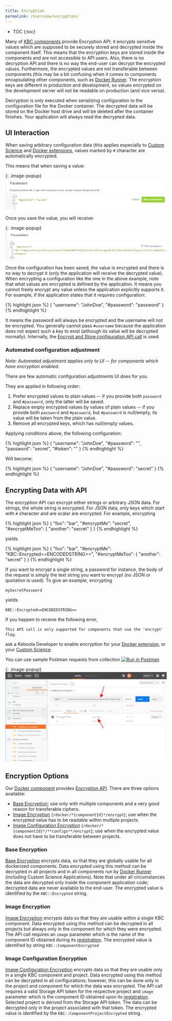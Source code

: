 ```yaml
---
title: Encryption
permalink: /overview/encryption/
---
```


* TOC
{:toc}

Many of [KBC components](/overview/) provide Encryption API; it encrypts sensitive values
which are supposed to be securely stored and decrypted inside the component itself. This means that the encryption
keys are stored inside the components and are not accessible to API users. Also, there is no decryption
API and there is no way the end-user can decrypt the encrypted values. Furthermore, the encrypted values are not
transferable between components (this may be a bit confusing when it comes to components encapsulating other
components, such as [Docker Runner](/overview/docker-bundle/). The encryption keys are
different in production and development, so values encrypted on the development server will not be readable
on production (and vice versa).

Decryption is only executed when serializing configuration to the configuration file for the Docker container.
The decrypted data will be stored on the Docker host drive and will be deleted after the container finishes.
Your application will always read the decrypted data.

## UI Interaction
When saving arbitrary configuration data (this applies especially to [Custom Science](/extend/custom-science/) and
[Docker extensions](/extend/docker/), values marked by `#` character are automatically encrypted.

This means that when saving a value:

{: .image-popup}
![Configuration editor Screenshot](/overview/encryption-1.png)

Once you save the value, you will receive:

{: .image-popup}
![Configuration editor Screenshot](/overview/encryption-2.png)

Once the configuration has been saved, the value is encrypted and there is no way to decrypt it (only the
application will receive the decrypted value). When encrypting a configuration like the one in the above example,
note that what values are encrypted is defined by the application. It means you cannot freely encrypt any value unless
the application explicitly supports it. For example, if the application states that it requires configuration:

{% highlight json %}
{
    "username": "JohnDoe",
    "#password": "password"
}
{% endhighlight %}

It means the password will always be encrypted and the username will not be encrypted. You generally cannot
pass `#username` because the application does not expect such a key to exist (although its value will be decrypted
normally). Internally, the [Encrypt and Store configuration API call](http://docs.kebooladocker.apiary.io/#reference/encrypt/encrypt-and-store-configuration/save-configuration)
is used.

### Automated configuration adjustment

*Note: Automated adjustment applies only to UI -- for components which have encryption enabled.*

There are few automatic configuration adjustments UI does for you.

They are applied in following order:

1. Prefer encrypted values to plain values -- if you provide both `password` and `#password`, only the latter will be saved.
2. Replace empty encrypted values by values of plain values -- if you provide both `password` and `#password`, but `#password` is null/empty, its value will be taken from the plain value.
3. Remove all encrypted keys, which has null/empty values.

Applying conditions above, the following configuration:

{% highlight json %}
{
    "username": "JohnDoe",
    "#password": "",
    "password": "secret",
    "#token": ""
}
{% endhighlight %}

Will become:

{% highlight json %}
{
    "username": "JohnDoe",
    "#password": "secret"
}
{% endhighlight %}

## Encrypting Data with API

The encryption API can encrypt either strings or arbitrary JSON data. For strings, the whole string is
encrypted. For JSON data,
only keys which start with `#` character and are scalar are encrypted. For example, encrypting

{% highlight json %}
{
    "foo": "bar",
    "#encryptMe": "secret",
    "#encryptMeToo": {
        "another": "secret"
    }
}
{% endhighlight %}

yields

{% highlight json %}
{
    "foo": "bar",
    "#encryptMe": "KBC::Encrypted==ENCODEDSTRING==",
    "#encryptMeToo": {
        "another": "secret"
    }
}
{% endhighlight %}


If you want to encrypt a single string, a password for instance, the body of the request is simply the text string you want to encrypt (no JSON or quotation is used). To give an example, encrypting

    mySecretPassword

yields

    KBC::Encrypted==ENCODEDSTRING==


If you happen to receive the following error,

    This API call is only supported for components that use the 'encrypt' flag.

ask a Keboola Developer to enable encryption for your [Docker extension](/extend/docker/), or your
[Custom Science](/extend/custom-science/).

You can use sample Postman requests from collection
[![Run in Postman](https://run.pstmn.io/button.png)](https://app.getpostman.com/run-collection/7dc2e4b41225738f5411)

{: .image-popup}
![Postman screenshot](/overview/encryption-postman.png)


## Encryption Options
Our [Docker component](/overview/docker-bundle/) provides [Encryption API](http://docs.kebooladocker.apiary.io/#reference/encrypt).
There are three options available:

- [Base Encryption](http://docs.kebooladocker.apiary.io/#reference/encrypt/base-encryption/encrypt-data); use only with multiple components and a very good reason for transferable ciphers.
- [Image Encryption](http://docs.kebooladocker.apiary.io/#reference/encrypt/image-encryption/encrypt-data) (`/docker/*{componentId}*/encrypt`); use when the encrypted value has to be readable within multiple projects.
- [Image Configuration Encryption](http://docs.kebooladocker.apiary.io/#reference/encrypt/image-configuration-encryption/encrypt-data) (`/docker/*{componentId}*/**configs**/encrypt`); use when the encrypted value does not have to be transferable between projects.

### Base Encryption
[Base Encryption](http://docs.kebooladocker.apiary.io/#reference/encrypt/base-encryption/encrypt-data)
 encrypts data, so that they are globally usable for all dockerized components. Data encrypted using this method can be decrypted in all projects
and in all components run by [Docker Runner](/overview/docker-bundle/) (including Custom Science Applications). Note that under all
circumstances the data are decrypted only inside the component application code; decrypted data are never available to the end-user. The encrypted
value is identified by the `KBC::Encrypted` string.

### Image Encryption
[Image Encryption](http://docs.kebooladocker.apiary.io/#reference/encrypt/image-encryption/encrypt-data)
 encrypts data so that they are usable within a single KBC component. Data encrypted using this method can be
decrypted in all projects but always only in the component for which they were encrypted. The API
call requires an `image` parameter which is the name of the component ID obtained during its
[registration](/extend/registration/). The encrypted value is identified by string `KBC::ComponentEncrypted`

### Image Configuration Encryption
[Image Configuration Encryption](http://docs.kebooladocker.apiary.io/#reference/encrypt/image-configuration-encryption/encrypt-data)
encrypts data so that they are usable only in a single KBC component and project. Data encrypted
using this method can be decrypted in all configurations; however, this can be done only in the project and component for which the data was encrypted.
The API call requires a valid Storage API token for the respective project and `image` parameter which is the component ID obtained upon its [registration](/extend/registration/). Selected project is derived from the Storage API token. The data can be decrypted only in the project associated with that token.
The encrypted value is identified by the `KBC::ComponentProjectEncrypted` string.

